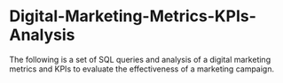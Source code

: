 # Digital-Marketing-Metrics-KPIs-Analysis
The following is a set of SQL queries and analysis of a digital marketing metrics and KPIs to evaluate the effectiveness of a marketing campaign.
